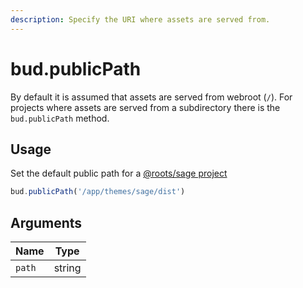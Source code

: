 ```yaml
---
description: Specify the URI where assets are served from.
---
```


# bud.publicPath

By default it is assumed that assets are served from webroot (`/`). For projects where assets are served from a subdirectory there is the `bud.publicPath` method.

## Usage

Set the default public path for a [@roots/sage project](https://github.com/roots/sage)

```js
bud.publicPath('/app/themes/sage/dist')
```

## Arguments

| Name   | Type   |
| ------ | ------ |
| `path` | string |
